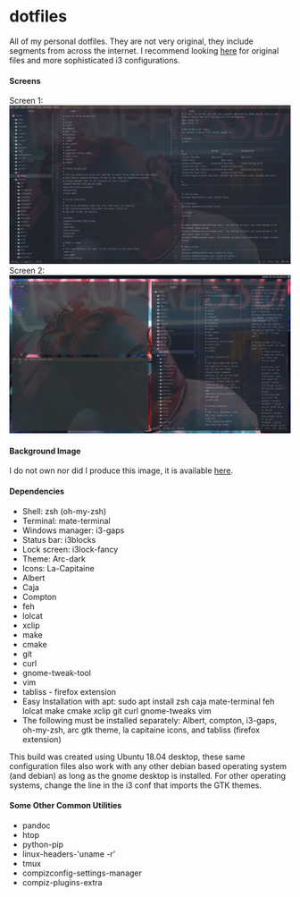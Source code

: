 # dotfiles
All of my personal dotfiles. They are not very original, they include segments from across the internet. I recommend looking [here](https://www.reddit.com/r/unixporn) for original files and more sophisticated i3 configurations.

#### Screens
Screen 1:
![Screen 1](./screen_1.png)
Screen 2:
![Screen 2](./screen_2.png)

#### Background Image
I do not own nor did I produce this image, it is available [here](https://www.reddit.com/r/Art/comments/7weunw/neon_aaron_griffin_digital_2017/).

#### Dependencies
* Shell: zsh (oh-my-zsh)
* Terminal: mate-terminal
* Windows manager: i3-gaps
* Status bar: i3blocks
* Lock screen: i3lock-fancy
* Theme: Arc-dark
* Icons: La-Capitaine
* Albert
* Caja
* Compton
* feh
* lolcat
* xclip
* make
* cmake
* git
* curl
* gnome-tweak-tool
* vim
* tabliss - firefox extension
* Easy Installation with apt: sudo apt install zsh caja mate-terminal feh lolcat make cmake xclip git curl gnome-tweaks vim
* The following must be installed separately: Albert, compton, i3-gaps, oh-my-zsh, arc gtk theme, la capitaine icons, and tabliss (firefox extension)

This build was created using Ubuntu 18.04 desktop, these same configuration files also work with any other debian based operating system (and debian) as long as the gnome desktop is installed. For other operating systems, change the line in the i3 conf that imports the GTK themes.

#### Some Other Common Utilities
* pandoc
* htop
* python-pip
* linux-headers-'uname -r'
* tmux
* compizconfig-settings-manager
* compiz-plugins-extra
